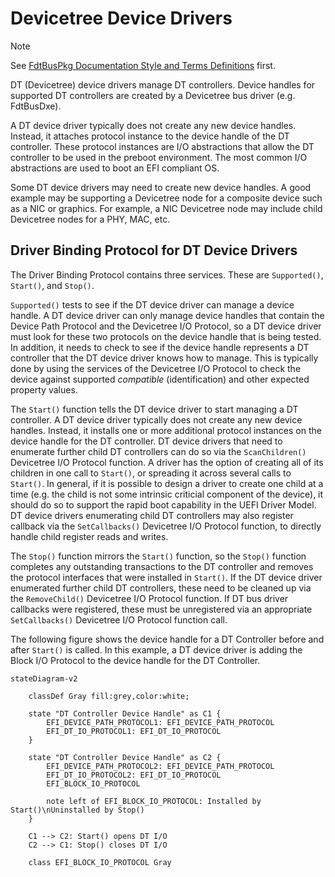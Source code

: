 # Devicetree Device Drivers

> [!NOTE]
> See [FdtBusPkg Documentation Style and Terms Definitions](StyleAndTerms.md) first.

DT (Devicetree) device drivers manage DT controllers.  Device handles
for supported DT controllers are created by a Devicetree bus driver
(e.g. FdtBusDxe).

A DT device driver typically does not create any new
device handles. Instead, it attaches protocol instance to the device
handle of the DT controller. These protocol instances are I/O
abstractions that allow the DT controller to be used in the preboot
environment. The most common I/O abstractions are used to boot an EFI
compliant OS.

Some DT device drivers may need to create new device handles. A good
example may be supporting a Devicetree node for a composite device
such as a NIC or graphics. For example, a NIC Devicetree node may
include child Devicetree nodes for a PHY, MAC, etc.

## Driver Binding Protocol for DT Device Drivers

The Driver Binding Protocol contains three services. These are
`Supported()`, `Start()`, and `Stop()`.

`Supported()` tests to see if the DT
device driver can manage a device handle. A DT device driver can only
manage device handles that contain the Device Path Protocol and the
Devicetree I/O Protocol, so a DT device driver must look for these two
protocols on the device handle that is being tested. In addition, it
needs to check to see if the device handle represents a DT controller
that the DT device driver knows how to manage. This is typically done
by using the services of the Devicetree I/O Protocol to check the
device against supported _compatible_ (identification) and other
expected property values.

The `Start()` function tells the DT device driver to start managing a
DT controller. A DT device driver typically does not create any new
device handles. Instead, it installs one or more additional protocol
instances on the device handle for the DT controller. DT device
drivers that need to enumerate further child DT controllers can do so
via the `ScanChildren()` Devicetree I/O Protocol function. A driver
has the option of creating all of its children in one call to `Start()`,
or spreading it across several calls to `Start()`. In general, if it is
possible to design a driver to create one child at a time (e.g. the
child is not some intrinsic criticial component of the device), it
should do so to support the rapid boot capability in the UEFI Driver
Model. DT device drivers enumerating child DT controllers may also
register callback via the `SetCallbacks()` Devicetree I/O Protocol function,
to directly handle child register reads and writes.

The `Stop()` function mirrors the `Start()` function, so the `Stop()`
function completes any outstanding transactions to the DT controller
and removes the protocol interfaces that were installed in
`Start()`. If the DT device driver enumerated further child DT
controllers, these need to be cleaned up via the `RemoveChild()`
Devicetree I/O Protocol function. If DT bus driver callbacks were
registered, these must be unregistered via an appropriate `SetCallbacks()`
Devicetree I/O Protocol function call.

The following figure shows the device handle for a DT Controller
before and after `Start()` is called. In this example, a DT device
driver is adding the Block I/O Protocol to the device handle for the
DT Controller.

```mermaid
stateDiagram-v2

    classDef Gray fill:grey,color:white;

    state "DT Controller Device Handle" as C1 {
        EFI_DEVICE_PATH_PROTOCOL1: EFI_DEVICE_PATH_PROTOCOL
        EFI_DT_IO_PROTOCOL1: EFI_DT_IO_PROTOCOL
    }

    state "DT Controller Device Handle" as C2 {
        EFI_DEVICE_PATH_PROTOCOL2: EFI_DEVICE_PATH_PROTOCOL
        EFI_DT_IO_PROTOCOL2: EFI_DT_IO_PROTOCOL
        EFI_BLOCK_IO_PROTOCOL

        note left of EFI_BLOCK_IO_PROTOCOL: Installed by Start()\nUninstalled by Stop()
    }

    C1 --> C2: Start() opens DT I/O
    C2 --> C1: Stop() closes DT I/O

    class EFI_BLOCK_IO_PROTOCOL Gray
```